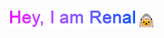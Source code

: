 <h1 id="header" align="center"> <img src="https://github.com/JoKeRooo7/JoKeRooo7/raw/develop/gift/my_name.gif" alt="your_gif" width="200" height="28">
<img src="https://github.com/JoKeRooo7/JoKeRooo7/blob/develop/image/cat_in_shark.png" alt="emoji_cat_in_shark" width="24" height="24 style="margin-top: 4px;" ></h1>



